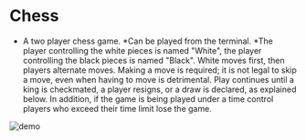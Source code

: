 # **Chess**

* A two player chess game.
*Can be played from the terminal.
*The player controlling the white pieces is named "White", the player controlling the black pieces is named "Black". White moves first, then players alternate moves. Making a move is required; it is not legal to skip a move, even when having to move is detrimental. Play continues until a king is checkmated, a player resigns, or a draw is declared, as explained below. In addition, if the game is being played under a time control players who exceed their time limit lose the game.

![demo]()



